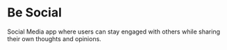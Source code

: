 # Be Social
 Social Media app where users can stay engaged with others while sharing their own thoughts and opinions.
